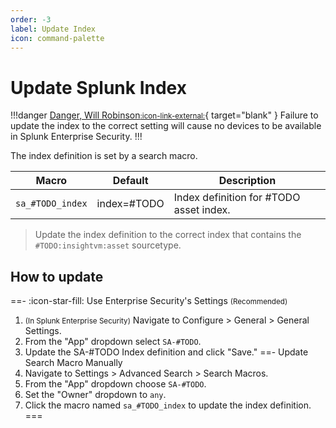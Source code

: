 ```yaml
---
order: -3
label: Update Index
icon: command-palette
---
```


# Update Splunk Index

!!!danger [Danger, Will Robinson<small>:icon-link-external:</small>](https://cultural-phenomenons.fandom.com/wiki/Danger,_Will_Robinson){ target="blank" }
Failure to update the index to the correct setting will cause no devices to be available in Splunk Enterprise Security.
!!!

The index definition is set by a search macro. 

Macro | Default | Description
----- | ------- | -----------
`sa_#TODO_index` | index=#TODO | Index definition for #TODO asset index.

> Update the index definition to the correct index that contains the `#TODO:insightvm:asset` sourcetype.

## How to update

==- :icon-star-fill: Use Enterprise Security's Settings <small>(Recommended)</small>
1. <small>(In Splunk Enterprise Security)</small> Navigate to Configure > General > General Settings.
2. From the "App" dropdown select `SA-#TODO`.
3. Update the SA-#TODO Index definition and click "Save."
==- Update Search Macro Manually
1. Navigate to Settings > Advanced Search > Search Macros.
2. From the "App" dropdown choose `SA-#TODO`.
3. Set the "Owner" dropdown to `any`.
4. Click the macro named `sa_#TODO_index` to update the index definition.
===